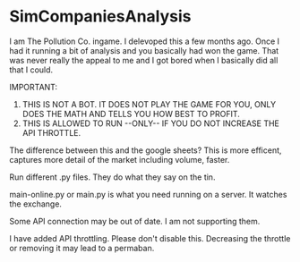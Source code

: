 # SimCompaniesAnalysis

I am The Pollution Co. ingame. I delevoped this a few months ago. Once I had it running a bit of analysis and you basically had won the game. That was never really the appeal to me and I got bored when I basically did all that I could.

IMPORTANT:
1. THIS IS NOT A BOT. IT DOES NOT PLAY THE GAME FOR YOU, ONLY DOES THE MATH AND TELLS YOU HOW BEST TO PROFIT.
2. THIS IS ALLOWED TO RUN --ONLY-- IF YOU DO NOT INCREASE THE API THROTTLE.

The difference between this and the google sheets? This is more efficent, captures more detail of the market including volume, faster.

Run different .py files. They do what they say on the tin.

main-online.py or main.py is what you need running on a server. It watches the exchange.

Some API connection may be out of date. I am not supporting them.

I have added API throttling. Please don't disable this. Decreasing the throttle or removing it may lead to a permaban.
